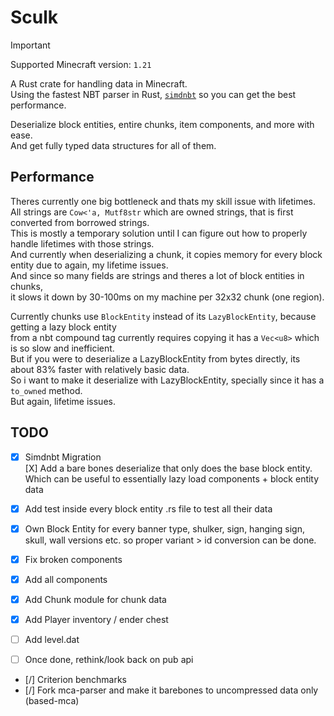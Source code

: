 # Sculk

> [!IMPORTANT]  
> Supported Minecraft version: `1.21`

A Rust crate for handling data in Minecraft.  
Using the fastest NBT parser in Rust, [`simdnbt`](https://crates.io/crates/simdnbt) so you can get the best performance.

Deserialize block entities, entire chunks, item components, and more with ease.  
And get fully typed data structures for all of them.  

## Performance

Theres currently one big bottleneck and thats my skill issue with lifetimes.  
All strings are `Cow<'a, Mutf8str` which are owned strings, that is first converted from borrowed strings.  
This is mostly a temporary solution until I can figure out how to properly handle lifetimes with those strings.  
And currently when deserializing a chunk, it copies memory for every block entity due to again, my lifetime issues.  
And since so many fields are strings and theres a lot of block entities in chunks,  
it slows it down by 30-100ms on my machine per 32x32 chunk (one region).  

Currently chunks use `BlockEntity` instead of its `LazyBlockEntity`, because getting a lazy block entity  
from a nbt compound tag currently requires copying it has a `Vec<u8>` which is so slow and inefficient.  
But if you were to deserialize a LazyBlockEntity from bytes directly, its about 83% faster with relatively basic data.  
So i want to make it deserialize with LazyBlockEntity, specially since it has a `to_owned` method.  
But again, lifetime issues.  

## TODO

- [X] Simdnbt Migration  
    [X] Add a bare bones deserialize that only does the base block entity.  
        Which can be useful to essentially lazy load components + block entity data  

- [X] Add test inside every block entity .rs file to test all their data  
- [X] Own Block Entity for every banner type, shulker, sign, hanging sign, skull, wall   versions etc. so proper variant > id conversion can be done.  
- [X] Fix broken components  
- [X] Add all components  
- [X] Add Chunk module for chunk data  
- [X] Add Player inventory / ender chest  
- [ ] Add level.dat  
- [ ] Once done, rethink/look back on pub api  
- [/] Criterion benchmarks  
- [/] Fork mca-parser and make it barebones to uncompressed data only (based-mca)  